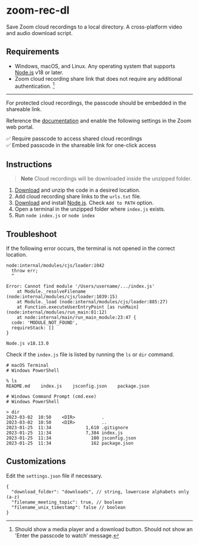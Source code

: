 # zoom-rec-dl

Save Zoom cloud recordings to a local directory. A cross-platform video and audio download script.

## Requirements

- Windows, macOS, and Linux. Any operating system that supports [Node.js](https://nodejs.org/) v18 or later.
- Zoom cloud recording share link that does not require any additional authentication. [^1]

---

For protected cloud recordings, the passcode should be embedded in the shareable link.

Reference the [documentation](https://support.zoom.us/hc/en-us/articles/11692220055821) and enable the following settings in the Zoom web portal.

✅ Require passcode to access shared cloud recordings\
✅ Embed passcode in the shareable link for one-click access

## Instructions

> **Note**
> Cloud recordings will be downloaded inside the unzipped folder.

1. [Download](https://github.com/hyunbinseo/zoom-rec-dl/archive/refs/heads/main.zip) and unzip the code in a desired location.
2. Add cloud recording share links to the `urls.txt` file.
3. [Download](https://nodejs.org/en/download/) and install [Node.js](https://nodejs.org/). Check `Add to PATH` option.
4. Open a terminal in the unzipped folder where `index.js` exists.
5. Run `node index.js` or `node index`

## Troubleshoot

If the following error occurs, the terminal is not opened in the correct location.

```
node:internal/modules/cjs/loader:1042
  throw err;
  ^

Error: Cannot find module '/Users/username/.../index.js'
    at Module._resolveFilename (node:internal/modules/cjs/loader:1039:15)
    at Module._load (node:internal/modules/cjs/loader:885:27)
    at Function.executeUserEntryPoint [as runMain] (node:internal/modules/run_main:81:12)
    at node:internal/main/run_main_module:23:47 {
  code: 'MODULE_NOT_FOUND',
  requireStack: []
}

Node.js v18.13.0
```

Check if the `index.js` file is listed by running the `ls` or `dir` command.

```
# macOS Terminal
# Windows PowerShell

% ls
README.md    index.js    jsconfig.json    package.json
```

```
# Windows Command Prompt (cmd.exe)
# Windows PowerShell

> dir
2023-03-02  10:50    <DIR>          .
2023-03-02  10:50    <DIR>          ..
2023-01-25  11:34             1,610 .gitignore
2023-01-25  11:34             7,384 index.js
2023-01-25  11:34               100 jsconfig.json
2023-01-25  11:34               162 package.json
```

## Customizations

Edit the `settings.json` file if necessary.

```jsonc
{
  "download_folder": "downloads", // string, lowercase alphabets only (a-z)
  "filename_meeting_topic": true, // boolean
  "filename_unix_timestamp": false // boolean
}
```

[^1]: Should show a media player and a download button. Should not show an 'Enter the passcode to watch' message.
